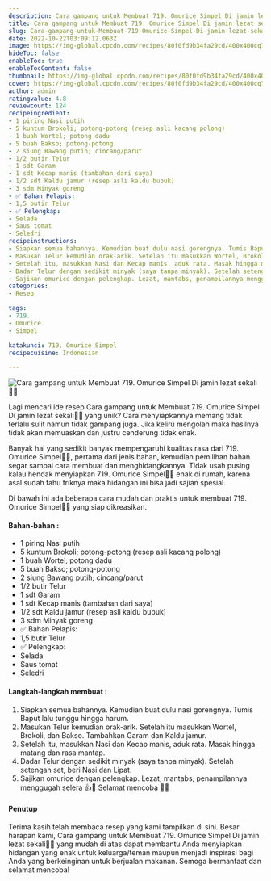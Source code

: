 ```yaml
---
description: Cara gampang untuk Membuat 719. Omurice Simpel Di jamin lezat sekali"
title: Cara gampang untuk Membuat 719. Omurice Simpel Di jamin lezat sekali
slug: Cara-gampang-untuk-Membuat-719-Omurice-Simpel-Di-jamin-lezat-sekali
date: 2022-10-22T03:09:12.063Z
image: https://img-global.cpcdn.com/recipes/80f0fd9b34fa29cd/400x400cq70/photo.jpg
hideToc: false
enableToc: true
enableTocContent: false
thumbnail: https://img-global.cpcdn.com/recipes/80f0fd9b34fa29cd/400x400cq70/photo.jpg
cover: https://img-global.cpcdn.com/recipes/80f0fd9b34fa29cd/400x400cq70/photo.jpg
author: admin
ratingvalue: 4.8
reviewcount: 124
recipeingredient:
- 1 piring Nasi putih
- 5 kuntum Brokoli; potong-potong (resep asli kacang polong)
- 1 buah Wortel; potong dadu
- 5 buah Bakso; potong-potong
- 2 siung Bawang putih; cincang/parut
- 1/2 butir Telur
- 1 sdt Garam
- 1 sdt Kecap manis (tambahan dari saya)
- 1/2 sdt Kaldu jamur (resep asli kaldu bubuk)
- 3 sdm Minyak goreng
- ✅ Bahan Pelapis:
- 1,5 butir Telur
- ✅ Pelengkap:
- Selada
- Saus tomat
- Seledri
recipeinstructions:
- Siapkan semua bahannya. Kemudian buat dulu nasi gorengnya. Tumis Baput lalu tunggu hingga harum.
- Masukan Telur kemudian orak-arik. Setelah itu masukkan Wortel, Brokoli, dan Bakso. Tambahkan Garam dan Kaldu jamur.
- Setelah itu, masukkan Nasi dan Kecap manis, aduk rata. Masak hingga matang dan rasa mantap.
- Dadar Telur dengan sedikit minyak (saya tanpa minyak). Setelah setengah set, beri Nasi dan Lipat.
- Sajikan omurice dengan pelengkap. Lezat, mantabs, penampilannya menggugah selera 👍🤩 Selamat mencoba 🙏😊
categories:
- Resep

tags:
- 719.
- Omurice
- Simpel

katakunci: 719. Omurice Simpel
recipecuisine: Indonesian

---
```


![Cara gampang untuk Membuat 719. Omurice Simpel Di jamin lezat sekali👩‍🍳](https://img-global.cpcdn.com/recipes/80f0fd9b34fa29cd/400x400cq70/photo.jpg)

Lagi mencari ide resep Cara gampang untuk Membuat 719. Omurice Simpel Di jamin lezat sekali👩‍🍳 yang unik? Cara menyiapkannya memang tidak terlalu sulit namun tidak gampang juga. Jika keliru mengolah maka hasilnya tidak akan memuaskan dan justru cenderung tidak enak.

Banyak hal yang sedikit banyak mempengaruhi kualitas rasa dari 719. Omurice Simpel👩‍🍳, pertama dari jenis bahan, kemudian pemilihan bahan segar sampai cara membuat dan menghidangkannya. Tidak usah pusing kalau hendak menyiapkan 719. Omurice Simpel👩‍🍳 enak di rumah, karena asal sudah tahu triknya maka hidangan ini bisa jadi sajian spesial.

Di bawah ini ada beberapa cara mudah dan praktis untuk membuat 719. Omurice Simpel👩‍🍳 yang siap dikreasikan.

<!--inarticleads1-->

#### Bahan-bahan :

- 1 piring Nasi putih
- 5 kuntum Brokoli; potong-potong (resep asli kacang polong)
- 1 buah Wortel; potong dadu
- 5 buah Bakso; potong-potong
- 2 siung Bawang putih; cincang/parut
- 1/2 butir Telur
- 1 sdt Garam
- 1 sdt Kecap manis (tambahan dari saya)
- 1/2 sdt Kaldu jamur (resep asli kaldu bubuk)
- 3 sdm Minyak goreng
- ✅ Bahan Pelapis:
- 1,5 butir Telur
- ✅ Pelengkap:
- Selada
- Saus tomat
- Seledri

<!--inarticleads2-->

#### Langkah-langkah membuat :

1. Siapkan semua bahannya. Kemudian buat dulu nasi gorengnya. Tumis Baput lalu tunggu hingga harum.
1. Masukan Telur kemudian orak-arik. Setelah itu masukkan Wortel, Brokoli, dan Bakso. Tambahkan Garam dan Kaldu jamur.
1. Setelah itu, masukkan Nasi dan Kecap manis, aduk rata. Masak hingga matang dan rasa mantap.
1. Dadar Telur dengan sedikit minyak (saya tanpa minyak). Setelah setengah set, beri Nasi dan Lipat.
1. Sajikan omurice dengan pelengkap. Lezat, mantabs, penampilannya menggugah selera 👍🤩 Selamat mencoba 🙏😊

#### Penutup

Terima kasih telah membaca resep yang kami tampilkan di sini. Besar harapan kami, Cara gampang untuk Membuat 719. Omurice Simpel Di jamin lezat sekali👩‍🍳 yang mudah di atas dapat membantu Anda menyiapkan hidangan yang enak untuk keluarga/teman maupun menjadi inspirasi bagi Anda yang berkeinginan untuk berjualan makanan. Semoga bermanfaat dan selamat mencoba!